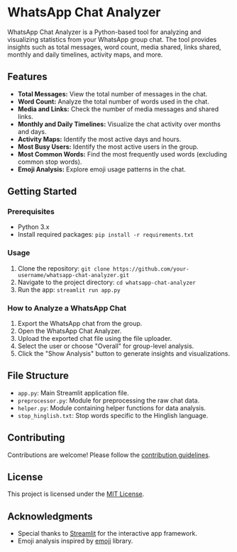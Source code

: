 # WhatsApp Chat Analyzer

WhatsApp Chat Analyzer is a Python-based tool for analyzing and visualizing statistics from your WhatsApp group chat. The tool provides insights such as total messages, word count, media shared, links shared, monthly and daily timelines, activity maps, and more.

## Features

- **Total Messages:** View the total number of messages in the chat.
- **Word Count:** Analyze the total number of words used in the chat.
- **Media and Links:** Check the number of media messages and shared links.
- **Monthly and Daily Timelines:** Visualize the chat activity over months and days.
- **Activity Maps:** Identify the most active days and hours.
- **Most Busy Users:** Identify the most active users in the group.
- **Most Common Words:** Find the most frequently used words (excluding common stop words).
- **Emoji Analysis:** Explore emoji usage patterns in the chat.

## Getting Started

### Prerequisites

- Python 3.x
- Install required packages: `pip install -r requirements.txt`

### Usage

1. Clone the repository: `git clone https://github.com/your-username/whatsapp-chat-analyzer.git`
2. Navigate to the project directory: `cd whatsapp-chat-analyzer`
3. Run the app: `streamlit run app.py`

### How to Analyze a WhatsApp Chat

1. Export the WhatsApp chat from the group.
2. Open the WhatsApp Chat Analyzer.
3. Upload the exported chat file using the file uploader.
4. Select the user or choose "Overall" for group-level analysis.
5. Click the "Show Analysis" button to generate insights and visualizations.

## File Structure

- `app.py`: Main Streamlit application file.
- `preprocessor.py`: Module for preprocessing the raw chat data.
- `helper.py`: Module containing helper functions for data analysis.
- `stop_hinglish.txt`: Stop words specific to the Hinglish language.

## Contributing

Contributions are welcome! Please follow the [contribution guidelines](CONTRIBUTING.md).

## License

This project is licensed under the [MIT License](LICENSE).

## Acknowledgments

- Special thanks to [Streamlit](https://streamlit.io/) for the interactive app framework.
- Emoji analysis inspired by [emoji](https://pypi.org/project/emoji/) library.

